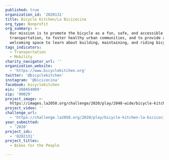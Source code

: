 ```yaml
---
published: true
organization_id: '2020131'
title: Bicycle Kitchen/La Bicicocina
org_type: Nonprofit
org_summary: >-
  Our mission is to promote the bicycle as a fun, safe, and accessible form of
  transportation, to foster healthy urban communities, and to provide a
  welcoming space to learn about building, maintaining, and riding bicycles.
tags_indicators:
  - Transportation
  - Mobility
charity_navigator_url: ''
organization_website:
  - 'https://www.bicyclekitchen.org'
twitter: '@bicyclekitchen'
instagram: '@bicicocina'
facebook: bicyclekitchen
ein: '260454089'
zip: '90029'
project_image: >-
  https://images.la2050.org/challenge/2020/play/2048-wide/bicycle-kitchen-la-bicicocina.jpg
project_video: ''
challenge_url:
  - 'https://challenge.la2050.org/2020/play/bicycle-kitchen-la-bicicocina/'
year_submitted:
  - '2020'
project_ids:
  - '0202131'
project_titles:
  - Bikes for the People

---
```

